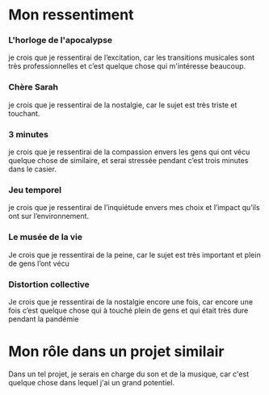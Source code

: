 # Mon ressentiment

### L'horloge de l'apocalypse
je crois que je ressentirai de l’excitation, car les transitions musicales sont très professionnelles et c’est quelque chose qui m'intéresse beaucoup.

### Chère Sarah 
je crois que je ressentirai de la nostalgie, car le sujet est très triste et touchant.

### 3 minutes
je crois que je ressentirai de la compassion envers les gens qui ont vécu quelque chose de similaire, et serai stressée pendant c’est trois minutes dans le casier.

### Jeu temporel
je crois que je ressentirai de l’inquiétude envers mes choix et l’impact qu’ils ont sur l’environnement.

### Le musée de la vie
Je crois que je ressentirai de la peine, car le sujet est très important et plein de gens l’ont vécu

### Distortion collective
Je crois que je ressentirai de la nostalgie encore une fois, car encore une fois c’est quelque chose qui à touché plein de gens et qui était très dure pendant la pandémie


# Mon rôle dans un projet similair
Dans un tel projet, je serais en charge du son et de la musique, car c'est quelque chose dans lequel j'ai un grand potentiel.



